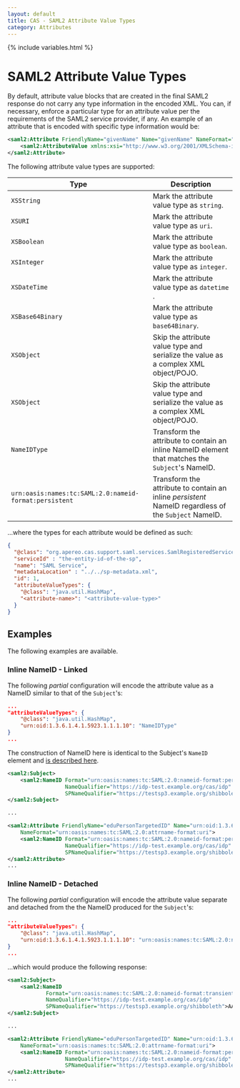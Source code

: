 ```yaml
---
layout: default
title: CAS - SAML2 Attribute Value Types
category: Attributes
---
```

{% include variables.html %}


# SAML2 Attribute Value Types

By default, attribute value blocks that are created in the final SAML2 
response do not carry any type information in the encoded XML.
You can, if necessary, enforce a particular type for an attribute value per the requirements of the SAML2 service provider, if any.
An example of an attribute that is encoded with specific type information would be:

```xml
<saml2:Attribute FriendlyName="givenName" Name="givenName" NameFormat="urn:oasis:names:tc:SAML:2.0:attrname-format:uri">
    <saml2:AttributeValue xmlns:xsi="http://www.w3.org/2001/XMLSchema-instance" xsi:type="xsd:string">HelloWorld</saml2:AttributeValue>
</saml2:Attribute>
```

The following attribute value types are supported:

| Type                                                   | Description                                                                                          |
|--------------------------------------------------------|------------------------------------------------------------------------------------------------------|
| `XSString`                                             | Mark the attribute value type as `string`.                                                           |
| `XSURI`                                                | Mark the attribute value type as `uri`.                                                              |
| `XSBoolean`                                            | Mark the attribute value type as `boolean`.                                                          |
| `XSInteger`                                            | Mark the attribute value type as `integer`.                                                          |
| `XSDateTime`                                           | Mark the attribute value type as `datetime` .                                                        |
| `XSBase64Binary`                                       | Mark the attribute value type as `base64Binary`.                                                     |
| `XSObject`                                             | Skip the attribute value type and serialize the value as a complex XML object/POJO.                  |
| `XSObject`                                             | Skip the attribute value type and serialize the value as a complex XML object/POJO.                  |
| `NameIDType`                                           | Transform the attribute to contain an inline NameID element that matches the `Subject`'s NameID.     |
| `urn:oasis:names:tc:SAML:2.0:nameid-format:persistent` | Transform the attribute to contain an inline *persistent* NameID regardless of the `Subject` NameID. |

...where the types for each attribute would be defined as such:
 
```json
{
  "@class": "org.apereo.cas.support.saml.services.SamlRegisteredService",
  "serviceId" : "the-entity-id-of-the-sp",
  "name": "SAML Service",
  "metadataLocation" : "../../sp-metadata.xml",
  "id": 1,
  "attributeValueTypes": {
    "@class": "java.util.HashMap",
    "<attribute-name>": "<attribute-value-type>"
  }
}
```
     
## Examples
   
The following examples are available.

### Inline NameID - Linked

The following *partial* configuration will encode the attribute value as a NameID similar to that of the `Subject`'s:

```json
...
"attributeValueTypes": {
    "@class": "java.util.HashMap",
    "urn:oid:1.3.6.1.4.1.5923.1.1.1.10": "NameIDType"
}
...
```

The construction of NameID here is identical to the Subject's `NameID` element and [is described here](Configuring-SAML2-NameID.html).

```xml
<saml2:Subject>
    <saml2:NameID Format="urn:oasis:names:tc:SAML:2.0:nameid-format:persistent"
                  NameQualifier="https://idp-test.example.org/cas/idp"
                  SPNameQualifier="https://testsp3.example.org/shibboleth">lkXqG+QpbLU47hvjVvfiADxEQs0=</saml2:NameID>
</saml2:Subject>

...

<saml2:Attribute FriendlyName="eduPersonTargetedID" Name="urn:oid:1.3.6.1.4.1.5923.1.1.1.10" 
    NameFormat="urn:oasis:names:tc:SAML:2.0:attrname-format:uri">
    <saml2:NameID Format="urn:oasis:names:tc:SAML:2.0:nameid-format:persistent" 
                  NameQualifier="https://idp-test.example.org/cas/idp" 
                  SPNameQualifier="https://testsp3.example.org/shibboleth">lkXqG+QpbLU47hvjVvfiADxEQs0=</saml2:NameID>
</saml2:Attribute>
...
```

### Inline NameID - Detached

The following *partial* configuration will encode the attribute value separate and detached 
from the the NameID produced for the `Subject`'s:

```json
...
"attributeValueTypes": {
    "@class": "java.util.HashMap",
    "urn:oid:1.3.6.1.4.1.5923.1.1.1.10": "urn:oasis:names:tc:SAML:2.0:nameid-format:persistent"
}
...
```

...which would produce the following response: 

```xml
<saml2:Subject>
    <saml2:NameID
            Format="urn:oasis:names:tc:SAML:2.0:nameid-format:transient"
            NameQualifier="https://idp-test.example.org/cas/idp"
            SPNameQualifier="https://testsp3.example.org/shibboleth">AAdzZWNyZXQx6VkzIjk/ckEDc</saml2:NameID>
</saml2:Subject>

...

<saml2:Attribute FriendlyName="eduPersonTargetedID" Name="urn:oid:1.3.6.1.4.1.5923.1.1.1.10" 
    NameFormat="urn:oasis:names:tc:SAML:2.0:attrname-format:uri">
    <saml2:NameID Format="urn:oasis:names:tc:SAML:2.0:nameid-format:persistent" 
                  NameQualifier="https://idp-test.example.org/cas/idp" 
                  SPNameQualifier="https://testsp3.example.org/shibboleth">lkXqG+QpbLU47hvjVvfiADxEQs0=</saml2:NameID>
</saml2:Attribute>
...
```
